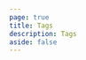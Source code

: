 ```yaml
---
page: true
title: Tags
description: Tags
aside: false
---
```


<ClientOnly>

<Tags/>

</ClientOnly>
